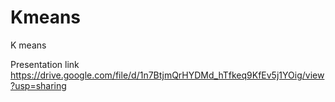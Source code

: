 # Kmeans
K means 

Presentation link https://drive.google.com/file/d/1n7BtjmQrHYDMd_hTfkeq9KfEv5j1YOig/view?usp=sharing
